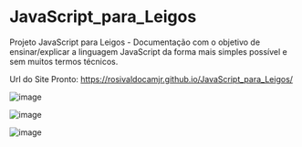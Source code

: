 # JavaScript_para_Leigos
Projeto JavaScript para Leigos - Documentação com o objetivo de ensinar/explicar a linguagem JavaScript da forma mais simples possível e sem muitos termos técnicos.

Url do Site Pronto: https://rosivaldocamjr.github.io/JavaScript_para_Leigos/

![image](https://user-images.githubusercontent.com/91435382/174121779-5c908c8d-7ad5-4953-ac20-1f3196800b8d.png)

![image](https://user-images.githubusercontent.com/91435382/165838622-a398a647-7186-4936-a165-a7e23fde3bd3.png)

![image](https://user-images.githubusercontent.com/91435382/165838762-5a2c0c4f-fa99-4500-b341-834f7b90cffd.png)
